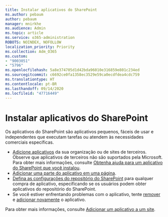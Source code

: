 ```yaml
---
title: Instalar aplicativos do SharePoint
ms.author: pebaum
author: pebaum
manager: mnirkhe
ms.audience: Admin
ms.topic: article
ms.service: o365-administration
ROBOTS: NOINDEX, NOFOLLOW
localization_priority: Priority
ms.collection: Adm_O365
ms.custom:
- "9003051"
- "5796"
ms.openlocfilehash: 5a8e374705d1d42bda96010e316859e801c234ed
ms.sourcegitcommit: c6692ce0fa1358ec3529e59ca0ecdfdea4cdc759
ms.translationtype: HT
ms.contentlocale: pt-BR
ms.lasthandoff: 09/14/2020
ms.locfileid: "47716449"
---
```

# <a name="install-sharepoint-apps"></a>Instalar aplicativos do SharePoint

Os aplicativos do SharePoint são aplicativos pequenos, fáceis de usar e independentes que executam tarefas ou atendem às necessidades comerciais específicas.

- [Adicione aplicativos](https://support.microsoft.com/office/ef9c0dbd-7fe1-4715-a1b0-fe3bc81317cb) da sua organização ou de sites de terceiros. Observe que aplicativos de terceiros não são suportados pela Microsoft. Para obter mais informações, consulte [Obtenha ajuda para um aplicativo do SharePoint que você instalou](https://support.office.com/article/get-help-for-a-sharepoint-app-you-installed-fd98af7f-6af0-4573-8360-8f5631c6ab21).
-   [Adicionar uma parte do aplicativo em uma página](https://support.microsoft.com/office/6f06c0b7-44b8-4c69-b4ad-85197eee8d78).
-   [Defina as configurações do repositório do SharePoint](https://docs.microsoft.com/sharepoint/configure-sharepoint-store-settings) para qualquer compra de aplicativo, especificando se os usuários podem obter aplicativos do repositório do SharePoint.
-   Se você estiver enfrentando problemas com o aplicativo, tente [remover](https://support.microsoft.com/office/03198d1b-c33b-498d-9469-af641a587d6c)  e  [adicionar novamente](https://support.microsoft.com/office/ef9c0dbd-7fe1-4715-a1b0-fe3bc81317cb) o aplicativo.

Para obter mais informações, consulte [Adicionar um aplicativo a um site](https://support.microsoft.com/office/f9c0dbd-7fe1-4715-a1b0-fe3bc81317cb).